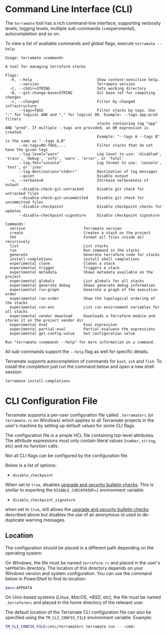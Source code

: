 # Command Line Interface (CLI)

The `terramate` tool has a rich command-line interface, supporting verbosity
levels, logging levels, multiple sub-commands (+experimental), autocompletion 
and so on.

To view a list of available commands and global flags, execute `terramate --help`:

```
Usage: terramate <command>

A tool for managing terraform stacks

Flags:
  -h, --help                             Show context-sensitive help.
      --version                          Terramate version
  -C, --chdir=STRING                     Sets working directory
  -B, --git-change-base=STRING           Git base ref for computing changes
  -c, --changed                          Filter by changed infrastructure
      --tags=TAGS                        Filter stacks by tags. Use ":" for logical AND and "," for logical OR. Example: --tags app:prod filters
                                         stacks containing tag "app" AND "prod". If multiple --tags are provided, an OR expression is created.
                                         Example: "--tags A --tags B" is the same as "--tags A,B"
      --no-tags=NO-TAGS,...              Filter stacks that do not have the given tags
      --log-level="warn"                 Log level to use: 'disabled', 'trace', 'debug', 'info', 'warn', 'error', or 'fatal'
      --log-fmt="console"                Log format to use: 'console', 'text', or 'json'
      --log-destination="stderr"         Destination of log messages
      --quiet                            Disable output
  -v, --verbose=0                        Increase verboseness of output
      --disable-check-git-untracked      Disable git check for untracked files
      --disable-check-git-uncommitted    Disable git check for uncommitted files
      --disable-checkpoint               Disable checkpoint checks for updates
      --disable-checkpoint-signature     Disable checkpoint signature

Commands:
  version                          Terramate version
  create                           Creates a stack on the project
  fmt                              Format all files inside dir recursively
  list                             List stacks
  run                              Run command in the stacks
  generate                         Generate terraform code for stacks
  install-completions              Install shell completions
  experimental clone               Clones a stack
  experimental trigger             Triggers a stack
  experimental metadata            Shows metadata available on the project
  experimental globals             List globals for all stacks
  experimental generate debug      Shows generate debug information
  experimental run-graph           Generate a graph of the execution order
  experimental run-order           Show the topological ordering of the stacks
  experimental run-env             List run environment variables for all stacks
  experimental vendor download     Downloads a Terraform module and stores it on the project vendor dir
  experimental eval                Eval expression
  experimental partial-eval        Partial evaluate the expressions
  experimental get-config-value    Get configuration value

Run "terramate <command> --help" for more information on a command.
```

All sub-commands support the `--help` flag as well for specific details.

Terramate supports autocompletion of commands for `bash`, `zsh` and `fish`. To
install the completion just run the command below and open a new shell session:

```sh
terramate install-completions
```

# CLI Configuration File

Terramate supports a per-user configuration file called `.terramaterc` (or 
`terramate.rc` on Windows) which applies to all Terramate projects in the user's
machine by setting up default values for some CLI flags.

The configuration file is a simple HCL file containing top-level attributes.
The attribute expressions must only contain literal values (`number`, `string`,
etc) and no function calls.

Not all CLI flags can be configured by the configuration file.

Below is a list of options:

- `disable_checkpoint`

When set to `true`, disables [upgrade and security bulletin checks](./upgrade-check.md). This is similar to exporting the `DISABLE_CHECKPOINT=1` environment variable.

- `disable_checkpoint_signature`

 when set to `true`, still allows the [upgrade and security bulletin checks](./upgrade-check.md)
 described above but disables the use of an anonymous id used to de-duplicate warning messages.

## Location

The configuration should be placed in a different path depending on the operating
system:

On _Windows_, the file must be named `terraform.rc` and placed in the user's 
`%APPDATA%` directory. The location of this directory depends on your _Windows_ 
version and system configuration. You can use the command below in _PowerShell_ to 
find its location:

```sh
$env:APPDATA
```

On Unix-based systems (_Linux_, _MacOS_, _*BSD_, etc), the file must be named
`.terraformrc` and placed in the home directory of the relevant user.

The default location of the Terramate CLI configuration file can also be specified
using the `TM_CLI_CONFIG_FILE` environment variable. 
Example:

```sh
TM_CLI_CONFIG_FILE=/etc/terramaterc terramate run -- <cmd>
```
